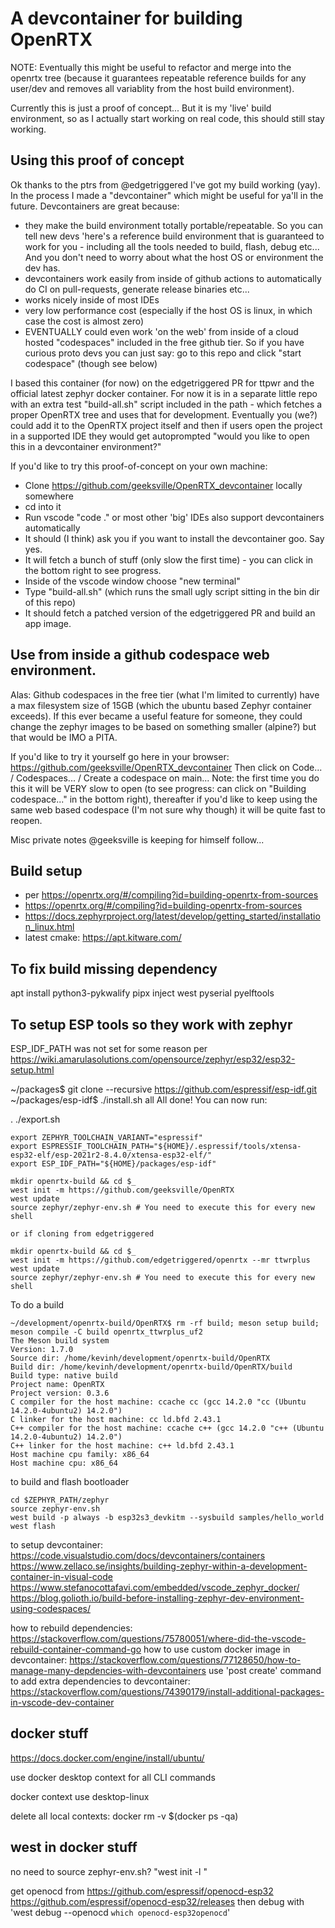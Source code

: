 # A devcontainer for building OpenRTX

NOTE: Eventually this might be useful to refactor and merge into the openrtx tree (because it 
guarantees repeatable reference builds for any user/dev and removes all variablity from the host
build environment).  

Currently this is just a proof of concept...  But it is my 'live' build environment, so as I actually start working on real code, this should still stay working.

## Using this proof of concept

Ok thanks to the ptrs from @edgetriggered I've got my build working (yay).  In the process I made a "devcontainer" which might be useful for ya'll in the future.  Devcontainers are great because:

* they make the build environment totally portable/repeatable.  So you can tell new devs 'here's a reference build environment that is guaranteed to work for you - including all the tools needed to build, flash, debug etc... And you don't need to worry about what the host OS or environment the dev has.
* devcontainers work easily from inside of github actions to automatically do CI on pull-requests, generate release binaries etc...
* works nicely inside of most IDEs
* very low performance cost (especially if the host OS is linux, in which case the cost is almost zero)
* EVENTUALLY could even work 'on the web' from inside of a cloud hosted "codespaces" included in the free github tier.  So if you have curious proto devs you can just say: go to this repo and click "start codespace" (though see below)

I based this container (for now) on the edgetriggered PR for ttpwr and the official latest zephyr docker container.  For now it is in a separate little repo with an extra test "build-all.sh" script included in the path - which fetches a proper OpenRTX tree and uses that for development.  Eventually you (we?) could add it to the OpenRTX project itself and then if users open the project in a supported IDE they would get autoprompted "would you like to open this in a devcontainer environment?"

If you'd like to try this proof-of-concept on your own machine:

* Clone https://github.com/geeksville/OpenRTX_devcontainer locally somewhere
* cd into it
* Run vscode "code ." or most other 'big' IDEs also support devcontainers automatically
* It should (I think) ask you if you want to install the devcontainer goo.  Say yes.
* It will fetch a bunch of stuff (only slow the first time) - you can click in the bottom right to see progress.
* Inside of the vscode window choose "new terminal" 
* Type "build-all.sh" (which runs the small ugly script sitting in the bin dir of this repo)
* It should fetch a patched version of the edgetriggered PR and build an app image.

## Use from inside a github codespace web environment.
Alas: Github codespaces in the free tier (what I'm limited to currently) have a max filesystem size of 15GB (which the ubuntu based Zephyr container exceeds).  If this ever became a useful feature for someone, they could change the zephyr images to be based on something smaller (alpine?) but that would be IMO a PITA.

If you'd like to try it yourself go here in your browser: https://github.com/geeksville/OpenRTX_devcontainer
Then click on Code... / Codespaces... / Create a codespace on main...
Note: the first time you do this it will be VERY slow to open (to see progress: can click on "Building codespace..." in the bottom right), thereafter
if you'd like to keep using the same web based codespace (I'm not sure why though) it will be quite fast to reopen.

Misc private notes @geeksville is keeping for himself follow...

## Build setup

* per https://openrtx.org/#/compiling?id=building-openrtx-from-sources
* https://openrtx.org/#/compiling?id=building-openrtx-from-sources
* https://docs.zephyrproject.org/latest/develop/getting_started/installation_linux.html
* latest cmake: https://apt.kitware.com/ 

## To fix build missing dependency

apt install python3-pykwalify
pipx inject west pyserial pyelftools

## To setup ESP tools so they work with zephyr 

ESP_IDF_PATH was not set for some reason
per https://wiki.amarulasolutions.com/opensource/zephyr/esp32/esp32-setup.html

~/packages$ git clone --recursive https://github.com/espressif/esp-idf.git
~/packages/esp-idf$ ./install.sh all
All done! You can now run:

  . ./export.sh


```
export ZEPHYR_TOOLCHAIN_VARIANT="espressif"
export ESPRESSIF_TOOLCHAIN_PATH="${HOME}/.espressif/tools/xtensa-esp32-elf/esp-2021r2-8.4.0/xtensa-esp32-elf/"
export ESP_IDF_PATH="${HOME}/packages/esp-idf"
```

```
mkdir openrtx-build && cd $_
west init -m https://github.com/geeksville/OpenRTX
west update
source zephyr/zephyr-env.sh # You need to execute this for every new shell

or if cloning from edgetriggered

mkdir openrtx-build && cd $_
west init -m https://github.com/edgetriggered/openrtx --mr ttwrplus
west update
source zephyr/zephyr-env.sh # You need to execute this for every new shell
```

To do a build
```
~/development/openrtx-build/OpenRTX$ rm -rf build; meson setup build; meson compile -C build openrtx_ttwrplus_uf2
The Meson build system
Version: 1.7.0
Source dir: /home/kevinh/development/openrtx-build/OpenRTX
Build dir: /home/kevinh/development/openrtx-build/OpenRTX/build
Build type: native build
Project name: OpenRTX
Project version: 0.3.6
C compiler for the host machine: ccache cc (gcc 14.2.0 "cc (Ubuntu 14.2.0-4ubuntu2) 14.2.0")
C linker for the host machine: cc ld.bfd 2.43.1
C++ compiler for the host machine: ccache c++ (gcc 14.2.0 "c++ (Ubuntu 14.2.0-4ubuntu2) 14.2.0")
C++ linker for the host machine: c++ ld.bfd 2.43.1
Host machine cpu family: x86_64
Host machine cpu: x86_64
```

to build and flash bootloader
```
cd $ZEPHYR_PATH/zephyr
source zephyr-env.sh
west build -p always -b esp32s3_devkitm --sysbuild samples/hello_world
west flash
```

to setup devcontainer: https://code.visualstudio.com/docs/devcontainers/containers
https://www.zellaco.se/insights/building-zephyr-within-a-development-container-in-visual-code 
https://www.stefanocottafavi.com/embedded/vscode_zephyr_docker/ 
https://blog.golioth.io/build-before-installing-zephyr-dev-environment-using-codespaces/ 

how to rebuild dependencies: https://stackoverflow.com/questions/75780051/where-did-the-vscode-rebuild-container-command-go
how to use custom docker image in devcontainer: https://stackoverflow.com/questions/77128650/how-to-manage-many-depdencies-with-devcontainers 
use 'post create' command to add extra dependencies to devcontainer: https://stackoverflow.com/questions/74390179/install-additional-packages-in-vscode-dev-container 

## docker stuff

https://docs.docker.com/engine/install/ubuntu/

use docker desktop context for all CLI commands

docker context use desktop-linux

delete all local contexts: docker rm -v $(docker ps -qa)

## west in docker stuff

no need to source zephyr-env.sh?
"west init -l <localdir>"

get openocd from https://github.com/espressif/openocd-esp32
https://github.com/espressif/openocd-esp32/releases
then debug with 'west debug --openocd `which openocd-esp32openocd`'
